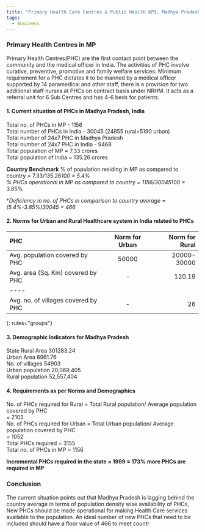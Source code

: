 ```yaml
---
title: "Primary Health Care Centres & Public Health KPI, Madhya Pradesh, India"
tags:
  - Business
---
```

### Primary Health Centres in MP 

Primary Health Centres(PHC) are the first contact point between the community and the medical officer in India. The activities of PHC involve curative, preventive, promotive and family welfare services. 
Minimum requirement for a PHC dictates it to be manned by a medical officer supported by 14 paramedical and other staff, there is a provision for two additional staff nurses at PHCs on contract basis under NRHM. It acts as a referral unit for 6 Sub Centres and has 4-6 beds for patients. 

#### 1. Current situation of PHCs in Madhya Pradesh, India 

Total no. of PHCs in MP - 1156  
Total number of PHCs in India - 30045 (24855 rural+5190 urban)  
Total number of 24x7 PHC in Madhya Pradesh  
Total number of 24x7 PHC in India - 9468  
Total population of MP = 7.33 crores  
Total population of India = 135.26 crores  

**Country Benchmark**
% of population residing in MP as compared to country = 7.33/135.26*100 = 5.4%  
% PHCs operational in MP as compared to country = 1156/30045*100 = 3.85%  

**Deficiency in no. of PHCs in comparison to country average = (5.4%-3.85%)*30045 = 466**  

#### 2. Norms for Urban and Rural Healthcare system in India related to PHCs

| PHC                                | Norm for Urban | Norm for Rural |
|:-----------------------------------|:--------------:|---------------:|
| Avg. population covered by PHC     |      50000     |  20000-30000   |
| Avg. area (Sq. Km) covered by PHC  |        -       |     120.19     |
|----
| Avg. no. of villages covered by PHC|        -       |       26       |
{: rules="groups"}

#### 3. Demographic Indicators for Madhya Pradesh

State	Rural Area	301283.24  
Urban Area	        6961.76  
No. of villages	      	54903  
Urban population      	20,069,405  	
Rural population      	52,557,404  

#### 4. Requirements as per Norms and Demographics

No. of PHCs required for Rural    = Total Rural population/ Average population covered by PHC  
				  = 2103  
No. of PHCs required for Urban    = Total Urban population/ Average population covered by PHC  
				  = 1052  
Total PHCs required 		  = 3155  
Total no. of PHCs in MP           = 1156  

**Incremental PHCs required in the state = 1999 = 173% more PHCs are required in MP**    

### Conclusion
The current situation points out that Madhya Pradesh is lagging behind the country average in terms of population density wise availability of PHCs, New PHCs should be made operational for making Health Care services available to the population. An ideal number of new PHCs that need to be included should have a floor value of 466 to meet countr
